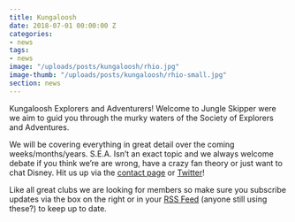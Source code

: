 ```yaml
---
title: Kungaloosh
date: 2018-07-01 00:00:00 Z
categories:
- news
tags:
- news
image: "/uploads/posts/kungaloosh/rhio.jpg"
image-thumb: "/uploads/posts/kungaloosh/rhio-small.jpg"
section: news
---
```


Kungaloosh Explorers and Adventurers! Welcome to Jungle Skipper were we aim to guid you through the murky waters of the Society of Explorers and Adventures.

We will be covering everything in great detail over the coming weeks/months/years. S.E.A. Isn’t an exact topic and we always welcome debate if you think we’re are wrong, have a crazy fan theory or just want to chat Disney. Hit us up via the [contact page](/contact) or [Twitter](https://twitter.com/_jungleskipper)!

Like all great clubs we are looking for members so make sure you subscribe updates via the box on the right or in your [RSS Feed](/feed.xml) (anyone still using these?) to keep up to date.
